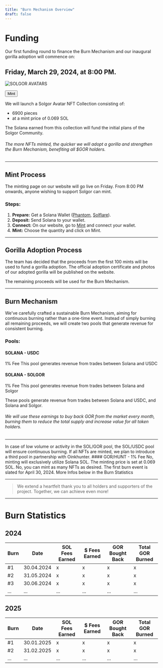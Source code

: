 ```yaml
---
title: "Burn Mechanism Overview"
draft: false
---
```


# Funding

Our first funding round to finance the Burn Mechanism and our inaugural gorilla adoption will commence on: 
## Friday, March 29, 2024, at 8:00 PM.

![SOLGOR AVATARS](/images/SOLGOR_AVATARS.gif)

<Button href="https://www.launchmynft.io/collections/HtHgngcma1oYDiiBo7w7LswpcTSUDrgw7QvMsEhFnw9b/hNgE5uKGd9xaRNw93rk7" type="solid">Mint</Button>

We will launch a Solgor Avatar NFT Collection consisting of: 
- 6900 pieces 
- at a mint price of 0.069 SOL

The Solana earned from this collection will fund the initial plans of the Solgor Community. 
###### The more NFTs minted, the quicker we will adopt a gorilla and strengthen the Burn Mechanism, benefiting all $GOR holders.

---

## Mint Process

<Notice type="info">
The minting page on our website will go live on Friday. From 8:00 PM onwards, anyone wishing to support Solgor can mint.
</Notice>

### Steps:

1. **Prepare:** Get a Solana Wallet ([Phantom](https://phantom.app/), [Solflare](https://solflare.com/)).
2. **Deposit:** Send Solana to your wallet.
3. **Connect:** On our website, go to [Mint](https://solgor.app/) and connect your wallet.
4. **Mint:** Choose the quantity and click on Mint.

---

## Gorilla Adoption Process

The team has decided that the proceeds from the first 100 mints will be used to fund a gorilla adoption. 
The official adoption certificate and photos of our adopted gorilla will be published on the website.

The remaining proceeds will be used for the Burn Mechanism.

---

## Burn Mechanism

We've carefully crafted a sustainable Burn Mechanism, aiming for continuous burning rather than a one-time event. 
Instead of simply burning all remaining proceeds, we will create two pools that generate revenue for consistent burning.

### Pools:
<Tabs>

<Tab name="SOL/USDC">

#### SOLANA - USDC
1% Fee
This pool generates revenue from trades between Solana and USDC
</Tab>

<Tab name="SOL/GOR">

#### SOLANA - SOLGOR
1% Fee
This pool generates revenue from trades between Solana and Solgor
</Tab>

</Tabs>

These pools generate revenue from trades between Solana and USDC, and Solana and Solgor. 

###### We will use these earnings to buy back GOR from the market every month, burning them to reduce the total supply and increase value for all token holders.

---

<Accordion title="Why Two Pools?">
In case of low volume or activity in the SOL/GOR pool, the SOL/USDC pool will ensure continuous burning.
</Accordion>

<Accordion title="What if all NFTs get Minted?">
If all NFTs are minted, we plan to introduce a third pool in partnership with Oinkhunter.
#### GOR/HUNT
- 1% Fee
</Accordion>

<Accordion title="Is purchasing GOR required for NFT minting?">
No, minting will exclusively utilize Solana SOL.
</Accordion>

<Accordion title="What is the minting price?">
The minting price is set at 0.069 SOL.
</Accordion>

<Accordion title="Is there a limit to the number of NFTs I can mint?">
No, you can mint as many NFTs as desired.
</Accordion>

<Accordion title="When is the first burn scheduled?">
The first burn event is slated for April 30, 2024.
More Infos below in the Burn Statistics
</Accordion>

---

> We extend a heartfelt thank you to all holders and supporters of the project. Together, we can achieve even more!

---

# Burn Statistics

## 2024

| Burn | Date       | SOL Fees Earned | $ Fees Earned | GOR Bought Back | Total GOR Burned |
|------|------------|-----------------|---------------|-----------------|------------------|
| #1   | 30.04.2024 | x               | x             | x               | x                |
| #2   | 31.05.2024 | x               | x             | x               | x                |
| #3   | 30.06.2024 | x               | x             | x               | x                |
| ...  | ...        | ...             | ...           | ...             | ...              |

## 2025

| Burn | Date       | SOL Fees Earned | $ Fees Earned | GOR Bought Back | Total GOR Burned |
|------|------------|-----------------|---------------|-----------------|------------------|
| #1   | 30.01.2025 | x               | x             | x               | x                |
| #2   | 31.02.2025 | x               | x             | x               | x                |
| ...  | ...        | ...             | ...           | ...             | ...              |
